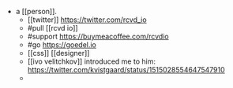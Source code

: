 - a [[person]].
	- [[twitter]] https://twitter.com/rcvd_io
	- #pull [[rcvd io]]
	- #support https://buymeacoffee.com/rcvdio
	- #go https://goedel.io
	- [[css]] [[designer]]
	- [[ivo velitchkov]] introduced me to him: https://twitter.com/kvistgaard/status/1515028554647547910
	-
